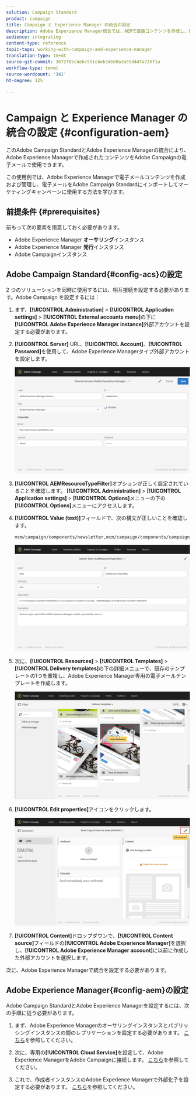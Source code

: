 ```yaml
---
solution: Campaign Standard
product: campaign
title: Campaign と Experience Manager の統合の設定
description: Adobe Experience Manager統合では、AEMで直接コンテンツを作成し、後でAdobe Campaignで使用できます。
audience: integrating
content-type: reference
topic-tags: working-with-campaign-and-experience-manager
translation-type: tm+mt
source-git-commit: 3672f0bc4ebc551c4eb34660a3a55d44fa726f1a
workflow-type: tm+mt
source-wordcount: '341'
ht-degree: 12%

---
```



# Campaign と Experience Manager の統合の設定 {#configuration-aem}

このAdobe Campaign StandardとAdobe Experience Managerの統合により、Adobe Experience Managerで作成されたコンテンツをAdobe Campaignの電子メールで使用できます。

この使用例では、Adobe Experience Managerで電子メールコンテンツを作成および管理し、電子メールをAdobe Campaign Standardにインポートしてマーケティングキャンペーンに使用する方法を学びます。

## 前提条件 {#prerequisites}

前もって次の要素を用意しておく必要があります。

* Adobe Experience Manager **オーサリング**&#x200B;インスタンス
* Adobe Experience Manager **発行**&#x200B;インスタンス
* Adobe Campaignインスタンス

## Adobe Campaign Standard{#config-acs}の設定

2 つのソリューションを同時に使用するには、相互接続を設定する必要があります。Adobe Campaign を設定するには：

1. まず、**[!UICONTROL Administration]** > **[!UICONTROL Application settings]** > **[!UICONTROL External accounts menu]**&#x200B;の下に&#x200B;**[!UICONTROL Adobe Experience Manager instance]**&#x200B;外部アカウントを設定する必要があります。

1. **[!UICONTROL Server]** URL、**[!UICONTROL Account]**、**[!UICONTROL Password]**&#x200B;を使用して、Adobe Experience Managerタイプ外部アカウントを設定します。

   ![](assets/aem_1.png)

1. **[!UICONTROL AEMResourceTypeFilter]**&#x200B;オプションが正しく設定されていることを確認します。 **[!UICONTROL Administration]** > **[!UICONTROL Application settings]** > **[!UICONTROL Options]**&#x200B;メニューの下の&#x200B;**[!UICONTROL Options]**&#x200B;メニューにアクセスします。

1. **[!UICONTROL Value (text)]**&#x200B;フィールドで、次の構文が正しいことを確認します。

   ```
   mcm/campaign/components/newsletter,mcm/campaign/components/campaign_newsletterpage,mcm/neolane/components/newsletter
   ```

   ![](assets/aem_2.png)

1. 次に、**[!UICONTROL Resources]** > **[!UICONTROL Templates]** > **[!UICONTROL Delivery templates]**&#x200B;の下の詳細メニューで、既存のテンプレートの1つを重複し、Adobe Experience Manager専用の電子メールテンプレートを作成します。

   ![](assets/aem_3.png)

1. **[!UICONTROL Edit properties]**&#x200B;アイコンをクリックします。

   ![](assets/aem_4.png)

1. **[!UICONTROL Content]**&#x200B;ドロップダウンで、**[!UICONTROL Content source]**&#x200B;フィールドの&#x200B;**[!UICONTROL Adobe Experience Manager]**&#x200B;を選択し、**[!UICONTROL Adobe Experience Manager account]**&#x200B;に以前に作成した外部アカウントを選択します。

次に、Adobe Experience Managerで統合を設定する必要があります。

## Adobe Experience Manager{#config-aem}の設定

Adobe Campaign StandardとAdobe Experience Managerを設定するには、次の手順に従う必要があります。

1. まず、Adobe Experience Managerのオーサリングインスタンスとパブリッシングインスタンスの間のレプリケーションを設定する必要があります。 [こちら](https://docs.adobe.com/content/help/en/experience-manager-65/administering/integration/campaignstandard.html#configuring-adobe-experience-manager)を参照してください。

1. 次に、専用の&#x200B;**[!UICONTROL Cloud Service]**&#x200B;を設定して、Adobe Experience ManagerをAdobe Campaignに接続します。 [こちら](https://docs.adobe.com/content/help/en/experience-manager-65/administering/integration/campaignstandard.html#connecting-aem-to-adobe-campaign)を参照してください。

1. これで、作成者インスタンスのAdobe Experience Managerで外部化子を設定する必要があります。 [こちら](https://docs.adobe.com/content/help/en/experience-manager-65/administering/integration/campaignstandard.html#configuring-the-externalizer)を参照してください。


